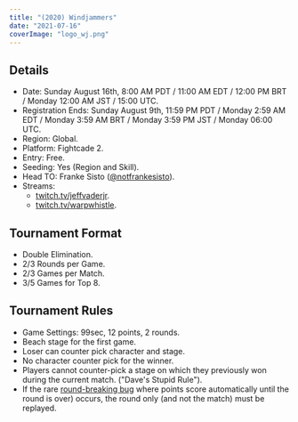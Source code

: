 ```yaml
---
title: "(2020) Windjammers"
date: "2021-07-16"
coverImage: "logo_wj.png"
---
```


## Details

- Date: Sunday August 16th, 8:00 AM PDT / 11:00 AM EDT / 12:00 PM BRT / Monday 12:00 AM JST / 15:00 UTC.
- Registration Ends: Sunday August 9th, 11:59 PM PDT / Monday 2:59 AM EDT / Monday 3:59 AM BRT / Monday 3:59 PM JST / Monday 06:00 UTC.
- Region: Global.
- Platform: Fightcade 2.
- Entry: Free.
- Seeding: Yes (Region and Skill).
- Head TO: Franke Sisto ([@notfrankesisto](https://twitter.com/notfrankesisto)).
- Streams:
    - [twitch.tv/jeffvaderjr](https://twitch.tv/jeffvaderjr).
    - [twitch.tv/warpwhistle](http://twitch.tv/warpwhistle).

## Tournament Format

- Double Elimination.
- 2/3 Rounds per Game.
- 2/3 Games per Match.
- 3/5 Games for Top 8.

## Tournament Rules

- Game Settings: 99sec, 12 points, 2 rounds.
- Beach stage for the first game.
- Loser can counter pick character and stage.
- No character counter pick for the winner.
- Players cannot counter-pick a stage on which they previously won during the current match. ("Dave's Stupid Rule").
- If the rare [round-breaking bug](https://www.youtube.com/watch?v=9oOi9-SgAiA) where points score automatically until the round is over) occurs, the round only (and not the match) must be replayed.
